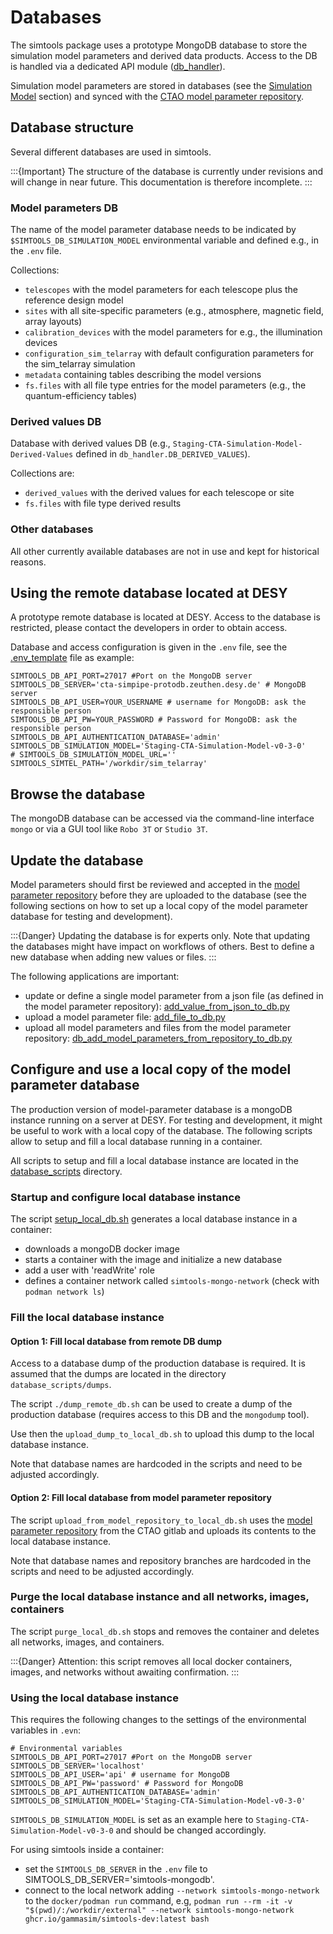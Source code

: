 # Databases

The simtools package uses a prototype MongoDB database to store the simulation model parameters and derived data products.
Access to the DB is handled via a dedicated API module ([db_handler](#dbhandler)).

Simulation model parameters are stored in databases (see the [Simulation Model](model_parameters.md#simulation-model) section) and synced with the [CTAO model parameter repository](https://gitlab.cta-observatory.org/cta-science/simulations/simulation-model/model_parameters).

## Database structure

Several different databases are used in simtools.

:::{Important}
The structure of the database is currently under revisions and will change in near future.
This documentation is therefore incomplete.
:::

### Model parameters DB

The name of the model parameter database needs to be indicated by `$SIMTOOLS_DB_SIMULATION_MODEL` environmental variable and defined e.g., in the `.env` file.

Collections:

* `telescopes` with the model parameters for each telescope plus the reference design model
* `sites` with all site-specific parameters (e.g., atmosphere, magnetic field, array layouts)
* `calibration_devices` with the model parameters for e.g., the illumination devices
* `configuration_sim_telarray` with default configuration parameters for the sim_telarray simulation
* `metadata` containing tables describing the model versions
* `fs.files` with all file type entries for the model parameters (e.g., the quantum-efficiency tables)

### Derived values DB

Database with derived values DB (e.g., `Staging-CTA-Simulation-Model-Derived-Values` defined in `db_handler.DB_DERIVED_VALUES`).

Collections are:

* `derived_values` with the derived values for each telescope or site
* `fs.files` with file type derived results

### Other databases

All other currently available databases are not in use and kept for historical reasons.

## Using the remote database located at DESY

A prototype remote database is located at DESY. Access to the database is restricted, please contact the developers in order to obtain access.

Database and access configuration is given in the `.env` file, see the [.env_template](../../.env_template) file as example:

```console
SIMTOOLS_DB_API_PORT=27017 #Port on the MongoDB server
SIMTOOLS_DB_SERVER='cta-simpipe-protodb.zeuthen.desy.de' # MongoDB server
SIMTOOLS_DB_API_USER=YOUR_USERNAME # username for MongoDB: ask the responsible person
SIMTOOLS_DB_API_PW=YOUR_PASSWORD # Password for MongoDB: ask the responsible person
SIMTOOLS_DB_API_AUTHENTICATION_DATABASE='admin'
SIMTOOLS_DB_SIMULATION_MODEL='Staging-CTA-Simulation-Model-v0-3-0'
# SIMTOOLS_DB_SIMULATION_MODEL_URL=''
SIMTOOLS_SIMTEL_PATH='/workdir/sim_telarray'
```

## Browse the database

The mongoDB database can be accessed via the command-line interface `mongo` or via a GUI tool like `Robo 3T` or `Studio 3T`.

## Update the database

Model parameters should first be reviewed and accepted in the [model parameter repository](https://gitlab.cta-observatory.org/cta-science/simulations/simulation-model/model_parameters) before they are uploaded to the database (see the following sections on how to set up a local copy of the model parameter database for testing and development).

:::{Danger}
Updating the database is for experts only.
Note that updating the databases might have impact on workflows of others.
Best to define a new database when adding new values or files.
:::

The following applications are important:

* update or define a single model parameter from a json file (as defined in the model parameter repository): [add_value_from_json_to_db.py](add_value_from_json_to_db)
* upload a model parameter file: [add_file_to_db.py](add_file_to_db)
* upload all model parameters and files from the model parameter repository: [db_add_model_parameters_from_repository_to_db.py](db_add_model_parameters_from_repository_to_db)

## Configure and use a local copy of the model parameter database

The production version of model-parameter database is a mongoDB instance running on a server at DESY.
For testing and development, it might be useful to work with a local copy of the database.
The following scripts allow to setup and fill a local database running in a container.

All scripts to setup and fill a local database instance are located in the [database_scripts](../../database_scripts/) directory.

### Startup and configure local database instance

The script [setup_local_db.sh](../../database_scripts/setup_local_db.sh) generates a local database instance in a container:

* downloads a mongoDB docker image
* starts a container with the image and initialize a new database
* add a user with 'readWrite' role
* defines a container network called `simtools-mongo-network` (check with `podman network ls`)

### Fill the local database instance

#### Option 1: Fill local database from remote DB dump

Access to a database dump of the production database is required. It is assumed that the dumps
are located in the directory `database_scripts/dumps`.

The script `./dump_remote_db.sh` can be used to create a dump of the production database (requires access to this DB and the `mongodump` tool).

Use then the `upload_dump_to_local_db.sh` to upload this dump to the local database instance.

Note that database names are hardcoded in the scripts and need to be adjusted accordingly.

#### Option 2: Fill local database from model parameter repository

The script `upload_from_model_repository_to_local_db.sh` uses the [model parameter repository](https://gitlab.cta-observatory.org/cta-science/simulations/simulation-model/model_parameters) from the CTAO gitlab and
uploads its contents to the local database instance.

Note that database names and repository branches are hardcoded in the scripts and need to be adjusted accordingly.

### Purge the local database instance and all networks, images, containers

The script `purge_local_db.sh` stops and removes the container and deletes all networks, images, and containers.

:::{Danger}
Attention: this script removes all local docker containers, images, and networks without awaiting confirmation.
:::

### Using the local database instance

This requires the following changes to the settings of the environmental variables in `.evn`:

```console
# Environmental variables
SIMTOOLS_DB_API_PORT=27017 #Port on the MongoDB server
SIMTOOLS_DB_SERVER='localhost'
SIMTOOLS_DB_API_USER='api' # username for MongoDB
SIMTOOLS_DB_API_PW='password' # Password for MongoDB
SIMTOOLS_DB_API_AUTHENTICATION_DATABASE='admin'
SIMTOOLS_DB_SIMULATION_MODEL='Staging-CTA-Simulation-Model-v0-3-0'
```

`SIMTOOLS_DB_SIMULATION_MODEL` is set as an example here to `Staging-CTA-Simulation-Model-v0-3-0` and should be changed accordingly.

For using simtools inside a container:

* set the `SIMTOOLS_DB_SERVER` in the `.env` file to SIMTOOLS_DB_SERVER='simtools-mongodb'.
* connect to the local network adding `--network simtools-mongo-network` to the `docker/podman run` command, e.g, `podman run --rm -it -v "$(pwd)/:/workdir/external" --network simtools-mongo-network ghcr.io/gammasim/simtools-dev:latest bash`
